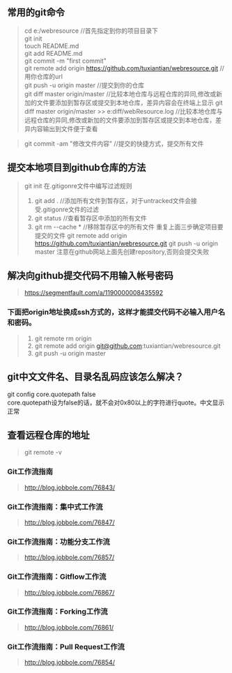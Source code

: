 ## 常用的git命令
> cd e:/webresource              //首先指定到你的项目目录下  
> git init  
> touch README.md  
> git add README.md  
> git commit -m "first commit"  
> git remote add origin https://github.com/tuxiantian/webresource.git   //用你仓库的url  
> git push -u origin master  //提交到你的仓库  
> git diff master origin/master //比较本地仓库与远程仓库的异同,修改或新加的文件要添加到暂存区或提交到本地仓库，差异内容会在终端上显示
> git diff master origin/master >> e:diff/webResource.log //比较本地仓库与远程仓库的异同,修改或新加的文件要添加到暂存区或提交到本地仓库，差异内容输出到文件便于查看

> git commit -am "修改文件内容"   //提交的快捷方式，提交所有文件  
## 提交本地项目到github仓库的方法
> git init
> 在.gitigonre文件中编写过滤规则
> 1. git add .	//添加所有文件到暂存区，对于untracked文件会接受.gitigonre文件的过滤
> 2. git status	//查看暂存区中添加的所有文件
> 3. git rm --cache *	//移除暂存区中的所有文件
> 重复上面三步确定项目要提交的文件
> git remote add origin https://github.com/tuxiantian/webresource.git
> git push -u origin master
> 注意在github网站上面先创建repository,否则会提交失败

## 解决向github提交代码不用输入帐号密码
> https://segmentfault.com/a/1190000008435592
### 下面把origin地址换成ssh方式的，这样才能提交代码不必输入用户名和密码。
> 1. git remote rm origin
> 2. git remote add origin git@github.com:tuxiantian/webresource.git
> 3. git push -u origin master

##  git中文文件名、目录名乱码应该怎么解决？
git config core.quotepath false  
core.quotepath设为false的话，就不会对0x80以上的字符进行quote。中文显示正常
## 查看远程仓库的地址
> git remote -v

### Git工作流指南
> http://blog.jobbole.com/76843/
### Git工作流指南：集中式工作流
> http://blog.jobbole.com/76847/
### Git工作流指南：功能分支工作流
> http://blog.jobbole.com/76857/
### Git工作流指南：Gitflow工作流
> http://blog.jobbole.com/76867/
### Git工作流指南：Forking工作流
> http://blog.jobbole.com/76861/
### Git工作流指南：Pull Request工作流
> http://blog.jobbole.com/76854/